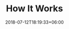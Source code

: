 ---
title: "How It Works"
date: 2018-07-12T18:19:33+06:00
heading: "Never pay more than a new one costs."
description: ""
operation_title: "Repair Process"
operation_details: [
	"Call me at +1 520-369-2141, email me, or find me at local markets",
	"Tell me what's wrong with your item(s)",
	"We'll arrange a time and place to meet (at your home or elsewhere)",
	"I'll come with tools or pick up the item(s), depending on the type of repair",
	"I'll keep you updated on the repair",
	"I will diagnose the issue and repair your item, or recommend replacement parts, which I can purchase for you",
	"Items are returned to you",
	"We'll negotiate payment based on the item and repair time",
	"Pay with card (magstripe, tap, GooglePay, ApplePay) or cash",
	"Get an invoice emailed to you"
]
pricing_title: "Pricing"
pricing_details: [
	"Never pay more than the price of a new one",
	"Transparent Generosity (pay what you think the repair was worth)",
	"I'm always open to negotiating and discussing your situation"
]
---